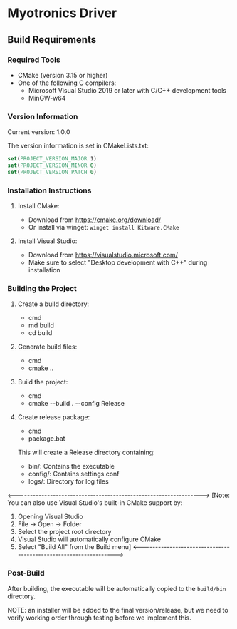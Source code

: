 # Myotronics Driver

## Build Requirements

### Required Tools
- CMake (version 3.15 or higher)
- One of the following C compilers:
  - Microsoft Visual Studio 2019 or later with C/C++ development tools
  - MinGW-w64

### Version Information
Current version: 1.0.0

The version information is set in CMakeLists.txt:
```cmake
set(PROJECT_VERSION_MAJOR 1)
set(PROJECT_VERSION_MINOR 0)
set(PROJECT_VERSION_PATCH 0)
```
### Installation Instructions

1. Install CMake:
   - Download from https://cmake.org/download/
   - Or install via winget: `winget install Kitware.CMake`

2. Install Visual Studio:
   - Download from https://visualstudio.microsoft.com/
   - Make sure to select "Desktop development with C++" during installation

### Building the Project

1. Create a build directory:
    - cmd 
    - md build
    - cd build

2. Generate build files:
    - cmd
    - cmake ..

3. Build the project:
    - cmd
    - cmake --build . --config Release

4. Create release package:
    - cmd
    - package.bat   
    
    This will create a Release directory containing:
    - bin/: Contains the executable
    - config/: Contains settings.conf
    - logs/: Directory for log files

<----------------------------------------------------------------->
[Note: You can also use Visual Studio's built-in CMake support by:
1. Opening Visual Studio
2. File -> Open -> Folder
3. Select the project root directory
4. Visual Studio will automatically configure CMake
5. Select "Build All" from the Build menu]
<----------------------------------------------------------------->

### Post-Build
After building, the executable will be automatically copied to the `build/bin` directory.


NOTE: an installer will be added to the final version/release, but we need to verify working order through testing before we implement this. 